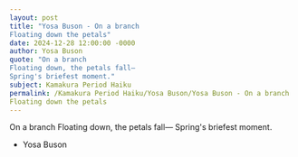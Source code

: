 ```yaml
---
layout: post
title: "Yosa Buson - On a branch
Floating down the petals"
date: 2024-12-28 12:00:00 -0000
author: Yosa Buson
quote: "On a branch
Floating down, the petals fall—
Spring's briefest moment."
subject: Kamakura Period Haiku
permalink: /Kamakura Period Haiku/Yosa Buson/Yosa Buson - On a branch
Floating down the petals
---
```


On a branch
Floating down, the petals fall—
Spring's briefest moment.

- Yosa Buson
